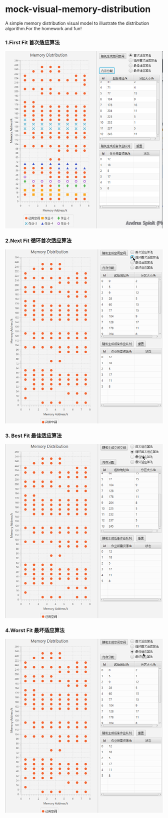 # mock-visual-memory-distribution
A simple memory distribution visual model to illustrate the distribution algorithm.For the homework and fun!

### 1.First Fit 首次适应算法

![first-fit](/img/first-fit.png)

### 2.Next Fit 循环首次适应算法

![NF](/img/next-fit.gif)

### 3. Best Fit 最佳适应算法

![BF](/img/best-fit.gif)

### 4.Worst Fit 最坏适应算法

![WF](/img/worst-fit.gif)

